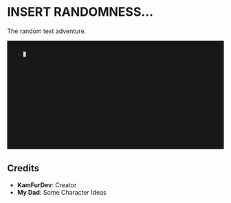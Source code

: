 # INSERT RANDOMNESS...

The random text adventure.

![gif](out.gif)

## Credits

- **KamFurDev**: Creator
- **My Dad**: Some Character Ideas
